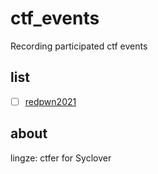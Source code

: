 # ctf_events

Recording participated ctf events

## list

- [ ] [redpwn2021](https://2021.redpwn.net/challs)



## about

lingze: ctfer for Syclover

